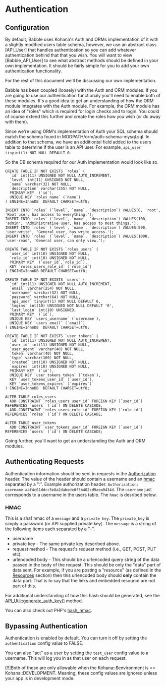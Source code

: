 # Authentication

## Configuration
By default, Babble uses Kohana's Auth and ORMs implementation of it with a
slightly modified users table schema, however, we use an abstract class
[API_User] that handles authentication so you can add whatever authentication
behind that that you wish. You will want to view [Babble_API_User] to see what
abstract methods should be defined in your own implementation. It should be
fairly simple for you to add your own authentication functionality.

For the rest of this document we'll be discussing our own implementation.

Babble has been coupled (loosely) with the Auth and ORM modules. If you are
going to use our authentication functionaly you'll need to enable both of these
modules. It's a good idea to get an understanding of how the ORM module
integrates with the Auth module. For example, the ORM module has an idea of
"roles" which is required for login checks and to login. You could of course
extend this further and create the roles how you wish (or do away with them).

Since we're using ORM's implementation of Auth your SQL schema should match the
schema found in MODPATH/orm/auth-schema-mysql.sql. In addition to that schema,
we have an additiontal field added to the users table to determine if the user
is an API user. For example, `api_user tinyint(1) NOT NULL DEFAULT 0`.

So the DB schema required for our Auth implementation would look like so.
~~~
CREATE TABLE IF NOT EXISTS `roles` (
  `id` int(11) UNSIGNED NOT NULL AUTO_INCREMENT,
  `level` int(11) UNSIGNED NOT NULL,
  `name` varchar(32) NOT NULL,
  `description` varchar(255) NOT NULL,
  PRIMARY KEY  (`id`),
  UNIQUE KEY `roles_name` (`name`)
) ENGINE=InnoDB  DEFAULT CHARSET=utf8;

INSERT INTO `roles` (`level`, `name`, `description`) VALUES(0, 'root', 'Root user, has access to everything.');
INSERT INTO `roles` (`level`, `name`, `description`) VALUES(100, 'admin', 'Administrative user, has access to most things.');
INSERT INTO `roles` (`level`, `name`, `description`) VALUES(500, 'user-write', 'General user, has write access.');
INSERT INTO `roles` (`level`, `name`, `description`) VALUES(1000, 'user-read', 'General user, can only view.');

CREATE TABLE IF NOT EXISTS `roles_users` (
  `user_id` int(10) UNSIGNED NOT NULL,
  `role_id` int(10) UNSIGNED NOT NULL,
  PRIMARY KEY  (`user_id`,`role_id`),
  KEY `roles_users_role_id` (`role_id`)
) ENGINE=InnoDB DEFAULT CHARSET=utf8;

CREATE TABLE IF NOT EXISTS `users` (
  `id` int(11) UNSIGNED NOT NULL AUTO_INCREMENT,
  `email` varchar(254) NOT NULL,
  `username` varchar(32) NOT NULL,
  `password` varchar(64) NOT NULL,
  `api_user` tinyint(1) NOT NULL DEFAULT 0,
  `logins` int(10) UNSIGNED NOT NULL DEFAULT '0',
  `last_login` int(10) UNSIGNED,
  PRIMARY KEY  (`id`),
  UNIQUE KEY `users_username` (`username`),
  UNIQUE KEY `users_email` (`email`)
) ENGINE=InnoDB  DEFAULT CHARSET=utf8;

CREATE TABLE IF NOT EXISTS `user_tokens` (
  `id` int(11) UNSIGNED NOT NULL AUTO_INCREMENT,
  `user_id` int(11) UNSIGNED NOT NULL,
  `user_agent` varchar(40) NOT NULL,
  `token` varchar(40) NOT NULL,
  `type` varchar(100) NOT NULL,
  `created` int(10) UNSIGNED NOT NULL,
  `expires` int(10) UNSIGNED NOT NULL,
  PRIMARY KEY  (`id`),
  UNIQUE KEY `user_tokens_token` (`token`),
  KEY `user_tokens_user_id` (`user_id`),
  KEY `user_tokens_expires` (`expires`)
) ENGINE=InnoDB  DEFAULT CHARSET=utf8;

ALTER TABLE roles_users
  ADD CONSTRAINT `roles_users_user_id` FOREIGN KEY (`user_id`) REFERENCES `users` (`id`) ON DELETE CASCADE,
  ADD CONSTRAINT `roles_users_role_id` FOREIGN KEY (`role_id`) REFERENCES `roles` (`id`) ON DELETE CASCADE;
  
ALTER TABLE user_tokens
  ADD CONSTRAINT `user_tokens_user_id` FOREIGN KEY (`user_id`) REFERENCES `users` (`id`) ON DELETE CASCADE;
~~~

Going further, you'll want to get an understanding the Auth and ORM modules.

## Authenticating Requests
Authentication information should be sent in requests in the
[Authorization](http://www.w3.org/Protocols/rfc2616/rfc2616-sec14.html#sec14.8)
header. The value of the header should contain a username and an
[hmac](http://en.wikipedia.org/wiki/HMAC) separated by a ":". Example
authorization header: `Authorization:
username:aaf4c61ddcc5e8a2dabede0f3b482cd9aea9434d`. The `username` just
corresponds to a username in the users table. The `hmac` is desribed below.

### HMAC
This is a sha1 hmac of a `message` and a `private key`. The `private_key` is
simply a password (or API supplied private key). The `message` is a string of the
following items each separated by a "-".

* username
* private key - The same private key described above.
* request method - The request's request method (i.e., GET, POST, PUT etc).
* urlencoded body - This should be a urlencoded query string of the data passed
in the body of the request. This should be only the "data" part of data sent.
For example, if you are posting a "resource" (as defined in the
[Resources](resources) section) then this urlencoded body should __only__
contain the data part. That is to say that the links and embedded resource are
not part of this.

For additional understanding of how this hash should be generated, see the
[API_Util::generate_auth_key()](http://pilot.xxx/guide-api/API_Util#generate_auth_key)
method.

You can also check out PHP's [hash_hmac](http://us1.php.net/hash_hmac).

## Bypassing Authentication
Authentication is enabled by default. You can turn it off by setting the
`authentication` config value to FALSE.

You can also "act" as a user by setting the `test_user` config value to a
username. This will log you in as that user on each request.

[!!]Both of these are only allowable when the Kohana::$environment is ==
Kohana::DEVELOPMENT. Meaning, these config values are ignored unless your app is
in development mode.
